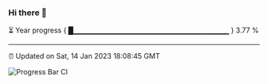 ### Hi there 👋

⏳ Year progress { █▁▁▁▁▁▁▁▁▁▁▁▁▁▁▁▁▁▁▁▁▁▁▁▁▁▁▁▁▁ } 3.77 %

---

⏰ Updated on Sat, 14 Jan 2023 18:08:45 GMT

![Progress Bar CI](https://github.com/Shyam-Makwana/GitHub-Actions-Demo/workflows/Progress%20Bar%20CI/badge.svg)
